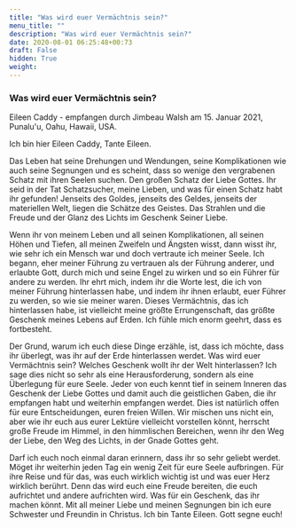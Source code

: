 ```yaml
---
title: "Was wird euer Vermächtnis sein?"
menu_title: ""
description: "Was wird euer Vermächtnis sein?"
date: 2020-08-01 06:25:48+00:73
draft: False
hidden: True
weight:
---
```

### Was wird euer Vermächtnis sein?

Eileen Caddy - empfangen durch Jimbeau Walsh am 15. Januar 2021, Punalu'u, Oahu, Hawaii, USA.

Ich bin hier Eileen Caddy, Tante Eileen.

Das Leben hat seine Drehungen und Wendungen, seine Komplikationen wie auch seine Segnungen und es scheint, dass so wenige den vergrabenen Schatz mit ihren Seelen suchen. Den großen Schatz der Liebe Gottes. Ihr seid in der Tat Schatzsucher, meine Lieben, und was für einen Schatz habt ihr gefunden! Jenseits des Goldes, jenseits des Geldes, jenseits der materiellen Welt, liegen die Schätze des Geistes. Das Strahlen und die Freude und der Glanz des Lichts im Geschenk Seiner Liebe.

Wenn ihr von meinem Leben und all seinen Komplikationen, all seinen Höhen und Tiefen, all meinen Zweifeln und Ängsten wisst, dann wisst ihr, wie sehr ich ein Mensch war und doch vertraute ich meiner Seele. Ich begann, eher meiner Führung zu vertrauen als der Führung anderer, und erlaubte Gott, durch mich und seine Engel zu wirken und so ein Führer für andere zu werden. Ihr ehrt mich, indem ihr die Worte lest, die ich von meiner Führung hinterlassen habe, und indem ihr ihnen erlaubt, euer Führer zu werden, so wie sie meiner waren. Dieses Vermächtnis, das ich hinterlassen habe, ist vielleicht meine größte Errungenschaft, das größte Geschenk meines Lebens auf Erden. Ich fühle mich enorm geehrt, dass es fortbesteht.

Der Grund, warum ich euch diese Dinge erzähle, ist, dass ich möchte, dass ihr überlegt, was ihr auf der Erde hinterlassen werdet. Was wird euer Vermächtnis sein? Welches Geschenk wollt ihr der Welt hinterlassen? Ich sage dies nicht so sehr als eine Herausforderung, sondern als eine Überlegung für eure Seele. Jeder von euch kennt tief in seinem Inneren das Geschenk der Liebe Gottes und damit auch die geistlichen Gaben, die ihr empfangen habt und weiterhin empfangen werdet. Dies ist natürlich offen für eure Entscheidungen, euren freien Willen. Wir mischen uns nicht ein, aber wie ihr euch aus eurer Lektüre vielleicht vorstellen könnt, herrscht große Freude im Himmel, in den himmlischen Bereichen, wenn ihr den Weg der Liebe, den Weg des Lichts, in der Gnade Gottes geht.

Darf ich euch noch einmal daran erinnern, dass ihr so sehr geliebt werdet. Möget ihr weiterhin jeden Tag ein wenig Zeit für eure Seele aufbringen. Für ihre Reise und für das, was euch wirklich wichtig ist und was euer Herz wirklich berührt. Denn das wird euch eine Freude bereiten, die euch aufrichtet und andere aufrichten wird. Was für ein Geschenk, das ihr machen könnt. Mit all meiner Liebe und meinen Segnungen bin ich eure Schwester und Freundin in Christus. Ich bin Tante Eileen. Gott segne euch!
